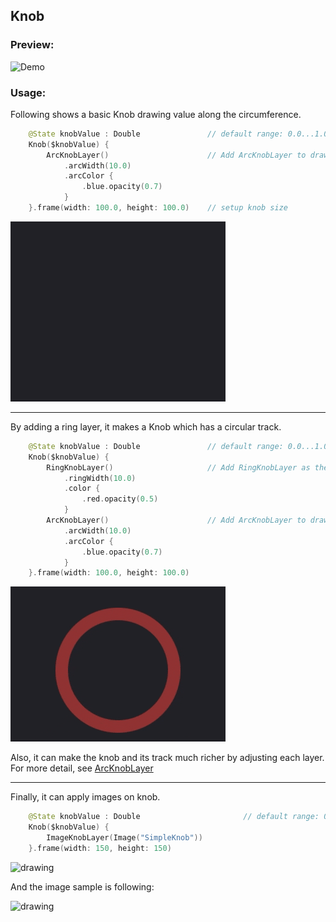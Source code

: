 ## Knob

### Preview:

![Demo](../../Sources/Rings/Documentation.docc/Resources/Knob.gif)

### Usage:

Following shows a basic Knob drawing value along the circumference.
```swift
    @State knobValue : Double               // default range: 0.0...1.0
    Knob($knobValue) {
        ArcKnobLayer()                      // Add ArcKnobLayer to draw circumference.
            .arcWidth(10.0)
            .arcColor {
                .blue.opacity(0.7)
            }
    }.frame(width: 100.0, height: 100.0)    // setup knob size
```
![Demo1](../../Sources/Rings/Documentation.docc/Resources/KnobDemo1.gif)

---

By adding a ring layer, it makes a Knob which has a circular track. 
```swift
    @State knobValue : Double               // default range: 0.0...1.0.
    Knob($knobValue) {
        RingKnobLayer()                     // Add RingKnobLayer as the track. It has no need to setup value and mapping on RingKnobLayer.
            .ringWidth(10.0)
            .color {
                .red.opacity(0.5)
            }
        ArcKnobLayer()                      // Add ArcKnobLayer to draw circumference.
            .arcWidth(10.0)
            .arcColor {
                .blue.opacity(0.7)
            }
    }.frame(width: 100.0, height: 100.0)
```
![Demo2](../../Sources/Rings/Documentation.docc/Resources/KnobDemo2.gif)

Also, it can make the knob and its track much richer by adjusting each layer. For more detail, see [ArcKnobLayer](KnobComponents/Layers/ArcKnobLayer.md)

---

Finally, it can apply images on knob.
```swift
    @State knobValue : Double                       // default range: 0.0...1.0, the range of knob value depends on mapping object.
    Knob($knobValue) {
        ImageKnobLayer(Image("SimpleKnob"))
    }.frame(width: 150, height: 150)    
```
<img src="https://user-images.githubusercontent.com/1284944/120066082-61ee2300-c0a7-11eb-97e5-4a64b0bd4e8e.gif" alt="drawing" width="200"/>

And the image sample is following:

<img src="https://user-images.githubusercontent.com/1284944/120066145-ac6f9f80-c0a7-11eb-9a46-20245ca15933.png" alt="drawing" width="200"/>


